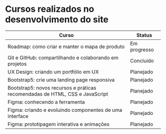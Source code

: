 # Cursos realizados no desenvolvimento do site

| Curso                                                                        | Status       |
| ---------------------------------------------------------------------------- | ------------ |
| Roadmap: como criar e manter o mapa de produto                               | Em progresso |
| Git e GitHub: compartilhando e colaborando em projetos                       | Concluído    |
| UX Design: criando um portfólio em UX                                        | Planejado    |
| Bootstrap5: crie uma landing page responsiva                                 | Planejado    |
| Bootstrap5: novos recursos e práticas recomendadas de HTML, CSS e JavaScript | Planejado    |
| Figma: conhecendo a ferramenta                                               | Planejado    |
| Figma: criando e evoluindo componentes de uma interface                      | Planejado    |
| Figma: prototipagem interativa e animações                                   | Planejado    |



